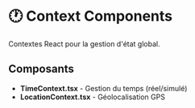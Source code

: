 # 🕐 Context Components

Contextes React pour la gestion d'état global.

## Composants

- **TimeContext.tsx** - Gestion du temps (réel/simulé)
- **LocationContext.tsx** - Géolocalisation GPS
